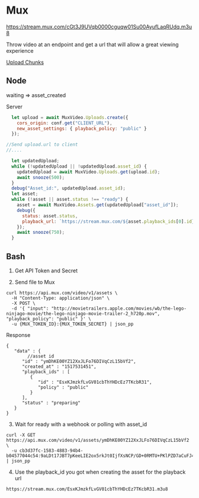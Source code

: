 # Mux

https://stream.mux.com/cGt3J9UVqb0000cguqw01Su00AyufLaqRUdq.m3u8

Throw video at an endpoint and get a url that will allow a great viewing experience

[Upload Chunks](https://github.com/muxinc/upchunk)

## Node

waiting => asset_created

Server

```js
  let upload = await MuxVideo.Uploads.create({
    cors_origin: conf.get("CLIENT_URL"),
    new_asset_settings: { playback_policy: "public" }
  });

//Send upload.url to client
//....

  let updatedUpload;
  while (!updatedUpload || !updatedUpload.asset_id) {
    updatedUpload = await MuxVideo.Uploads.get(upload.id);
    await snooze(500);
  }
  debug("Asset_id:", updatedUpload.asset_id);
  let asset;
  while (!asset || asset.status !== "ready") {
    asset = await MuxVideo.Assets.get(updatedUpload["asset_id"]);
    debug({
      status: asset.status,
      playback_url: `https://stream.mux.com/${asset.playback_ids[0].id}.m3u8`
    });
    await snooze(750);
  }
```

## Bash

1) Get API Token and Secret

2) Send file to Mux

```
curl https://api.mux.com/video/v1/assets \
  -H "Content-Type: application/json" \
  -X POST \
  -d '{ "input": "http://movietrailers.apple.com/movies/wb/the-lego-ninjago-movie/the-lego-ninjago-movie-trailer-2_h720p.mov", "playback_policy": "public" }' \
  -u {MUX_TOKEN_ID}:{MUX_TOKEN_SECRET} | json_pp
```

Response

```
{
   "data" : {
   		//asset id
      "id" : "ymDhKE00YZ12XxJLFo76DIVqCzL15bVf2", 
      "created_at" : "1517531451",
      "playback_ids" : [
         {
            "id" : "EsxKJmzkfLvGV01cbThYHDcEz7TKcbR31",
            "policy" : "public"
         }
      ],
      "status" : "preparing"
   }
}
```

3) Wait for ready with a webhook or polling with asset_id

```
curl -X GET https://api.mux.com/video/v1/assets/ymDhKE00YZ12XxJLFo76DIVqCzL15bVf2 \
  -u cb3d37fc-1583-4883-94b4-b04577044c54:9aLDt17JBT7pKeeLIE2ox5rkJt0IjfXsNCP/GD+0RMTU+PKlPZD7aCuFJ4DYOgvzBVQ7mCqhkPD | json_pp
```

4) Use the playback_id you got when creating the asset for the playback url

```
https://stream.mux.com/EsxKJmzkfLvGV01cbThYHDcEz7TKcbR31.m3u8
```

